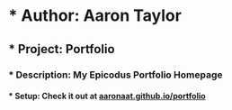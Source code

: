 # * Author: Aaron Taylor

## * Project: Portfolio

### * Description: My Epicodus Portfolio Homepage

#### * Setup: Check it out at [aaronaat.github.io/portfolio](https://aaronaat.github.io/portfolio/)

